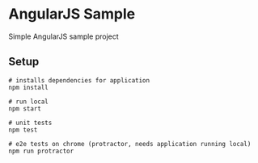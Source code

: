 # AngularJS Sample

Simple AngularJS sample project

## Setup

```
# installs dependencies for application
npm install

# run local
npm start

# unit tests
npm test

# e2e tests on chrome (protractor, needs application running local)
npm run protractor
```
